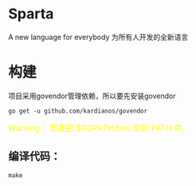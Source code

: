 # Sparta
A new language for everybody
为所有人开发的全新语言

# 构建
项目采用govendor管理依赖，所以要先安装govendor
``` 安装govendor
go get -u github.com/kardianos/govendor
```

<font color=#ffff00 size=3>Warning： 需要把 $GOPATH/bin/ 加到 PATH 中。</font>

## 编译代码：
```
make
```
